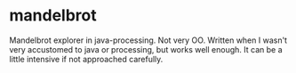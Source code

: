 # mandelbrot
Mandelbrot explorer in java-processing. Not very OO. Written when I wasn't very accustomed to java or processing, but works well enough. It can be a little intensive if not approached carefully.

